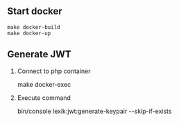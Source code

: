 ## Start docker

    make docker-build
    make docker-up

## Generate JWT
1. Connect to php container
   

    make docker-exec

2. Execute command


    bin/console lexik:jwt:generate-keypair --skip-if-exists